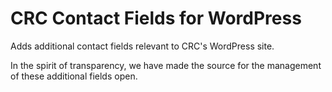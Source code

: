 CRC Contact Fields for WordPress
=====================

Adds additional contact fields relevant to CRC's WordPress site.

In the spirit of transparency, we have made the source for the management of these additional fields
open.
